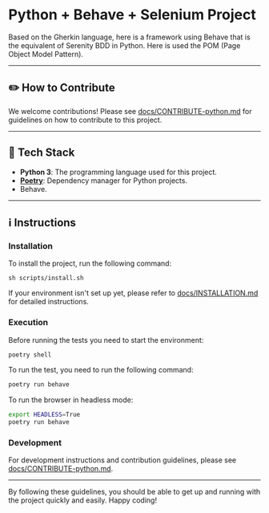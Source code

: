 # Python + Behave + Selenium Project

Based on the Gherkin language, here is a framework using Behave that is the
equivalent of Serenity BDD in Python. Here is used the POM (Page Object Model
Pattern).

---

## ✏️ How to Contribute

We welcome contributions! Please
see [docs/CONTRIBUTE-python.md](docs/CONTRIBUTE-python.md) for guidelines on how
to contribute to this project.

---

## 🧰 Tech Stack

- **Python 3**: The programming language used for this project.
- **[Poetry](https://python-poetry.org)**: Dependency manager for Python
  projects.
- Behave.

---

## ℹ️ Instructions

### Installation

To install the project, run the following command:

```
sh scripts/install.sh
```

If your environment isn't set up yet, please refer
to [docs/INSTALLATION.md](docs/INSTALLATION.md) for detailed instructions.

### Execution

Before running the tests you need to start the environment:

```bash
poetry shell
```

To run the test, you need to run the following command:

```bash
poetry run behave
```

To run the browser in headless mode:
```bash
export HEADLESS=True
poetry run behave
```

### Development

For development instructions and contribution guidelines, please
see [docs/CONTRIBUTE-python.md](docs/CONTRIBUTE-python.md).

---

By following these guidelines, you should be able to get up and running with the
project quickly and easily. Happy coding!
